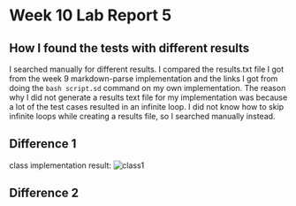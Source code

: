 # Week 10 Lab Report 5

## How I found the tests with different results
I searched manually for different results. I compared the results.txt file I got from the week 9 markdown-parse implementation and the links I got from doing the `bash script.sd` command on my own implementation. The reason why I did not generate a results text file for my implementation was because a lot of the test cases resulted in an infinite loop. I did not know how to skip infinite loops while creating a results file, so I searched manually instead.

## Difference 1
class implementation result:
![class1](class1)

## Difference 2
